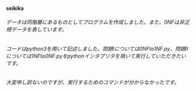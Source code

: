 #### seikika
###### データは同階層にあるものとしてプログラムを作成しました。また、0NFは非正規データを表しています。
###### コードはpython3を用いて記述しました。問題Ⅰについては0NFto1NF.py、問題Ⅱについては1NFto0NF.pyをpythonインタプリタを用いて実行していただきたいです。
###### 大変申し訳ないのですが、実行するためのコマンドが分からなかったです。
